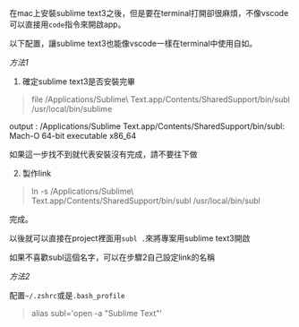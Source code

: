 在mac上安裝sublime text3之後，但是要在terminal打開卻很麻煩，不像vscode可以直接用`code`指令來開啟app。

以下配置，讓sublime text3也能像vscode一樣在terminal中使用自如。

*方法1*

1. 確定sublime text3是否安裝完畢

> file /Applications/Sublime\ Text.app/Contents/SharedSupport/bin/subl /usr/local/bin/sublime

output : /Applications/Sublime Text.app/Contents/SharedSupport/bin/subl: Mach-O 64-bit executable x86_64

如果這一步找不到就代表安裝沒有完成，請不要往下做

2. 製作link
> ln -s /Applications/Sublime\ Text.app/Contents/SharedSupport/bin/subl /usr/local/bin/subl

完成。

以後就可以直接在project裡面用`subl .`來將專案用sublime text3開啟

如果不喜歡subl這個名字，可以在步驟2自己設定link的名稱

*方法2*

配置`~/.zshrc`或是`.bash_profile`
> alias subl='open -a "Sublime Text"'
